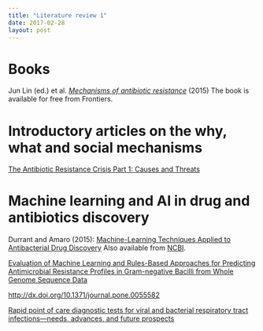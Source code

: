 ```yaml
---
title: "Literature review 1"
date: 2017-02-28
layout: post
---
```


# Books

Jun Lin (ed.) et al. [*Mechanisms of antibiotic resistance*](http://www.frontiersin.org/books/Mechanisms_of_antibiotic_resistance/547) (2015)
The book is available for free from Frontiers.

# Introductory articles on the why, what and social mechanisms

[The Antibiotic Resistance Crisis Part 1: Causes and Threats](https://www.ncbi.nlm.nih.gov/pmc/articles/PMC4378521/)



# Machine learning and AI in drug and antibiotics discovery

Durrant and Amaro (2015): [Machine-Learning Techniques Applied to Antibacterial Drug Discovery](https://doi.org/10.1111/cbdd.12423)
Also available from [NCBI](https://www.ncbi.nlm.nih.gov/pmc/articles/PMC4273861/).
 
[Evaluation of Machine Learning and Rules-Based Approaches for Predicting Antimicrobial Resistance Profiles in Gram-negative Bacilli from Whole Genome Sequence Data](https://doi.org/10.3389/fmicb.2016.01887)


http://dx.doi.org/10.1371/journal.pone.0055582



[Rapid point of care diagnostic tests for viral and bacterial respiratory tract infections—needs, advances, and future prospects](http://dx.doi.org/10.1016/S1473-3099(14)70827-8)

